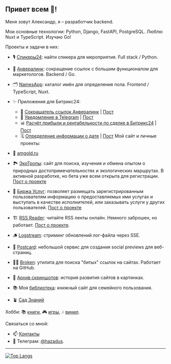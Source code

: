 ## Привет всем 👋!

Меня зовут Александр, я – разработчик backend.

Мои основные технологии: Python, Django, FastAPI, PostgreSQL.
Люблю Nuxt и TypeScript. Изучаю Go!

Проекты и задачи в них:

- 🎙️ [Спикеры24](https://speakers24.ru): найти спикера для мероприятия. Full stack / Python.
- 🔗 [Анвералинк](https://anvlink.ru): сокращение ссылок с большим функционалом для маркетологов. Backend / Go.
- 🗂️ [NamesApp](https://nameapp.anverali.tech): каталог имён для определения пола. Frontend / TypeScript, Nuxt.
- ✨ Приложения для Битрикс24:
    - 🔗 [Сокращатель ссылок Анвералинк](https://www.bitrix24.ru/apps/app/anverali.anvlink/) | [Пост](https://hazadus.ru/blog/bitrix24-anvlink)
    - 💬 [Уведомление в Telegram](https://www.bitrix24.ru/apps/app/anverali.notifyapp/) | [Пост](https://hazadus.ru/blog/bitrix24-notifyapp)
    - 📊 [Расчёт прибыли и рентабельности по сделке в Битрикс24](https://www.bitrix24.ru/apps/app/anverali.profitsapp/) | [Пост](https://hazadus.ru/blog/bitrix24-profits)
    - 🗓️ [Определение информации о дате](https://www.bitrix24.ru/apps/app/anverali.dateapp/) | [Пост](https://hazadus.ru/blog/bitrix24-dateapp)
Мой сайт и личные проекты:

- 🏡 [amgold.ru](https://amgold.ru)
- 🏞️ [ЭкоТропы](https://ecotrails.amgold.ru): сайт для поиска, изучения и обмена опытом о природных достопримечательностях и экологических маршрутах. В активной разработке, но бета уже всем открыта для регистрации. [Пост о проекте](https://hazadus.ru/blog/ecotrails)
- 🔭 [Биржа Услуг](https://exchange.amgold.ru): позволяет размещать зарегистрированным пользователям информацию о предоставляемых ими услугах и выступать в качестве исполнителей, или заказывать услуги у других пользователей. [Пост о проекте](https://hazadus.ru/blog/services-exchange-project)
- 🏗️ [RSS Reader](http://rss.hazadus.ru/): читайте RSS ленты онлайн. Немного заброшен, но работает. [Пост о проекте](https://hazadus.ru/blog/new-project-rss-reader).
- 🪵 [Logstream](https://github.com/hazadus/go-logstream): стриминг обновлений лог-файла через SSE.
- 🌅 [Postcard](https://hazadus.github.io/nuxt-postcard/): небольшой сервис для создания social previews для веб-страниц.
- ⛓️‍💥 [Broken](https://github.com/hazadus/go-broken): утилита для поиска "битых" ссылок на сайтах. Работает на GitHub.
- 📸 [Архив скриншотов](https://github.com/hazadus/site-screenshots): история развития сайтов в картинках.
- 📚 Моя [библиотека](https://library.hazadus.ru/): книжный сайт для семейного пользования.
- 🪴 [Cад Знаний](https://hazadus.github.io/knowledge/)

Хобби: 📚 [книги](https://amgold.ru/about/bookshelf), 🎮 [игры](https://steamcommunity.com/id/hazadus/), 🎶 [винил](https://amgold.ru/vinyl/).

 Связаться со мной:
- 📫 [Контакты](https://amgold.ru/about/#contacts)
- 💬 Телеграм: [@hazadus](https://t.me/hazadus).

----

[![Top Langs](https://github-readme-stats.vercel.app/api/top-langs/?username=hazadus&langs_count=8&layout=compact)](https://github.com/anuraghazra/github-readme-stats)

<!--
[![Hazadus' GitHub stats](https://github-readme-stats.vercel.app/api?username=hazadus)](https://github.com/anuraghazra/github-readme-stats)

**hazadus/hazadus** is a ✨ _special_ ✨ repository because its `README.md` (this file) appears on your GitHub profile.

Here are some ideas to get you started:

- 🔭 I’m currently working on ...
- 🌱 I’m currently learning ...
- 👯 I’m looking to collaborate on ...
- 🤔 I’m looking for help with ...
- 💬 Ask me about ...
- 📫 How to reach me: ...
- 😄 Pronouns: ...
- ⚡ Fun fact: ...
-->

